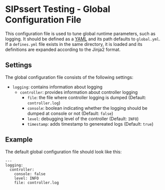 # SIPssert Testing - Global Configuration File

This configuration file is used to tune global runtime parameters, such as
logging. It should be defined as a [YAML](https://yaml.org/) and its path
defaults to `global.yml`.
If a `defines.yml` file exists in the same directory, it is loaded and its
definitions are expanded according to the Jinja2 format.

## Settings

The global configuration file consists of the following settings:

* `logging`: contains information about logging
  * `controller`: provides information about controller logging
    * `file`: the file where controller logging is dumped (Default: `controller.log`)
    * `console`: boolean indicating whether the logging should be dumped at console or not (Default: `false`)
    * `level`: debugging level of the controller (Default: `INFO`)
    * `timestamp`: adds timestamp to genereated logs (Default: `true`)

## Example

The default global configuration file should look like this:
```
---
logging:
  controller:
    console: false 
    level: INFO
    file: controller.log
```
